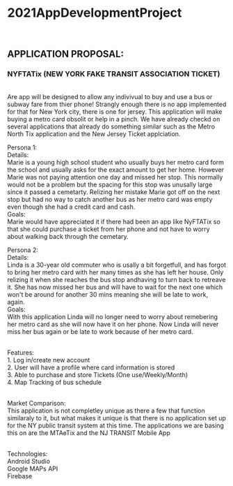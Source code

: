 # 2021AppDevelopmentProject
<br>
<h2>APPLICATION PROPOSAL: <h3>NYFTATix (NEW YORK FAKE TRANSIT ASSOCIATION TICKET)</h3></h2>
<p>

<br>
Are app will be designed to allow any indivivual to buy and use a bus or subway fare from thier phone! Strangly enough there is no app implemented for that for New York city, there is one for jersey. This application will make buying a metro card obsolit or help in a pinch. We have already checkd on several applications that already do something similar such as the Metro North Tix application and the New Jersey Ticket applciation.

<br>

Persona 1:
<br>
Details:<br>
   Marie is a young high school student who usually buys her metro card form the school and usually asks for the exact amount to get her home. However Marie was not paying attention one day and missed her stop. This normally would not be a problem but the spacing for this stop was unusally large since it passed a cemetarty. Relizing her mistake Marie got off on the next stop but had no way to catch another bus as her metro card was empty even though she had a credit card and cash.
   <br>
Goals:
<br>
    Marie would have appreciated it if there had been an app like NyFTATix so that she could purchase a ticket from her phone and not have to worry about walking back through the cemetary.
<br>

Persona 2:
<br>
Details:
<br>
 Linda is a 30-year old commuter who is usally a bit forgetfull, and has forgot to bring her metro card with her many times as she has left her house. Only relizing it when she reaches the bus stop andhaving to turn back to retreave it. She has now missed her bus and will have to wait for the next one which won't be around for another 30 mins meaning she will be late to work, again.
<br>
Goals:
<br>
 With this application Linda will no longer need to worry about remebering her metro card as she will now have it on her phone. Now Linda will never miss her bus again or be late to work because of her metro card.

<br>
Features: <br>
 1. Log in/create new account <br>
 2. User will have a profile where card information is stored <br>
 3. Able to purchase and store Tickets (One use/Weekly/Month)<br>
 4. Map Tracking of bus schedule <br>
 <br>
 
Market Comparison: <br>
  This application is not completley unique as there a few that function similaraly to it, but what makes it unique is that there is no application set up for the NY public transit system at this time. The applications we are basing this on are the MTAeTix and the NJ TRANSIT Mobile App

<br>
Technologies: <br>
 Android Studio <br>
 Google MAPs API <br>
 Firebase <br>


</p>